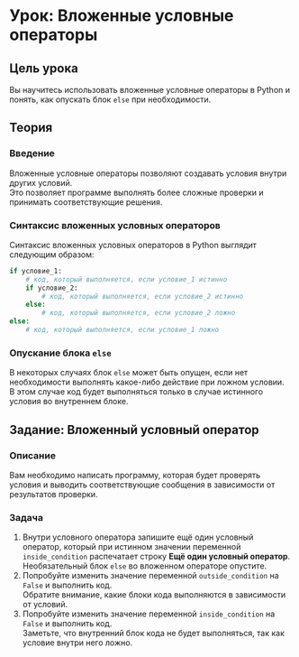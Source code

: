 # Урок: Вложенные условные операторы

## Цель урока
Вы научитесь использовать вложенные условные операторы в Python и понять, как опускать блок `else` при необходимости.

## Теория

### Введение
Вложенные условные операторы позволяют создавать условия внутри других условий.  
Это позволяет программе выполнять более сложные проверки и принимать соответствующие решения.

### Синтаксис вложенных условных операторов
Синтаксис вложенных условных операторов в Python выглядит следующим образом:

```python
if условие_1:
    # код, который выполняется, если условие_1 истинно
    if условие_2:
        # код, который выполняется, если условие_2 истинно
    else:
        # код, который выполняется, если условие_2 ложно
else:
    # код, который выполняется, если условие_1 ложно
```

### Опускание блока `else`
В некоторых случаях блок `else` может быть опущен, если нет необходимости выполнять какое-либо действие при ложном условии.  
В этом случае код будет выполняться только в случае истинного условия во внутреннем блоке.

## Задание: Вложенный условный оператор

### Описание
Вам необходимо написать программу, которая будет проверять условия и выводить соответствующие сообщения в зависимости от результатов проверки.

### Задача
1. Внутри условного оператора запишите ещё один условный оператор, который при истинном значении переменной `inside_condition` распечатает строку **Ещё один условный оператор**.  
   Необязательный блок `else` во вложенном операторе опустите.
2. Попробуйте изменить значение переменной `outside_condition` на `False` и выполнить код.  
   Обратите внимание, какие блоки кода выполняются в зависимости от условий.
3. Попробуйте изменить значение переменной `inside_condition` на `False` и выполнить код.  
   Заметьте, что внутренний блок кода не будет выполняться, так как условие внутри него ложно.
